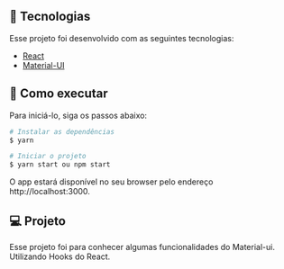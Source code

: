 ## 🧪 Tecnologias

Esse projeto foi desenvolvido com as seguintes tecnologias:

- [React](https://reactjs.org)
- [Material-UI](https://v4.mui.com/pt/)

## 🚀 Como executar

Para iniciá-lo, siga os passos abaixo:

```bash
# Instalar as dependências
$ yarn

# Iniciar o projeto
$ yarn start ou npm start
```

O app estará disponível no seu browser pelo endereço http://localhost:3000.

## 💻 Projeto

Esse projeto foi para conhecer algumas funcionalidades do Material-ui.
Utilizando Hooks do React.
